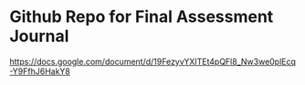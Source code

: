 # Github Repo for Final Assessment Journal
https://docs.google.com/document/d/19FezyvYXITEt4pQFl8_Nw3we0plEcq-Y9FfhJ6HakY8
